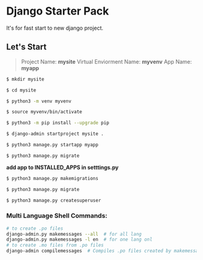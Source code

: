 # Django Starter Pack
It's for fast start to new django project.

## Let's Start

> Project Name: **mysite**
Virtual Enviorment Name: **myvenv**
App Name: **myapp**

```bash
$ mkdir mysite

$ cd mysite

$ python3 -m venv myvenv

$ source myvenv/bin/activate

$ python3 -m pip install --upgrade pip

$ django-admin startproject mysite .

$ python3 manage.py startapp myapp

$ python3 manage.py migrate
```
**add app to INSTALLED_APPS in setttings.py**
```bash
$ python3 manage.py makemigrations

$ python3 manage.py migrate

$ python3 manage.py createsuperuser
```

### Multi Language Shell Commands:
```bash
# to create .po files
django-admin.py makemessages --all  # for all lang
django-admin.py makemessages -l en  # for one lang onl
# to create .mo files from .po files
django-admin compilemessages  # Compiles .po files created by makemessages to .mo files for use with the built-in gettext support.
```